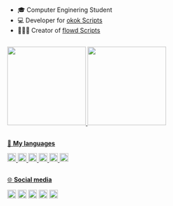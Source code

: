

-   🎓 Computer Enginering Student
-   💻 Developer for [okok Scripts](https://okok.tebex.io)
-   👨🏽‍💻 Creator of [flowd Scripts](https://flowd.tebex.io)



##

<div>
    <a href="https://github.com/flowdgodx">
    <img height="180em" src="https://github-readme-stats.vercel.app/api?username=flowdgodx&show_icons=true&theme=github_dark&include_all_commits=true&count_private=true"/>
	<img height="180em" src="https://github-readme-stats.vercel.app/api/top-langs/?username=flowdgodx&layout=compact&langs_count=7&theme=github_dark"/>
</div>
  
##
	
🚀 **My languages**  
	
<code><img height="20" src="https://img.shields.io/badge/JavaScript-F7DF1E?style=for-the-badge&logo=javascript&logoColor=black"></code>
<code><img height="20" src="https://img.shields.io/badge/HTML5-E34F26?style=for-the-badge&logo=html5&logoColor=white"></code>
<code><img height="20" src="https://img.shields.io/badge/CSS3-1572B6?style=for-the-badge&logo=css3&logoColor=white"></code>
<code><img height="20" src="https://img.shields.io/badge/lua-%232C2D72.svg?style=for-the-badge&logo=lua&logoColor=white"></code>
<code><img height="20" src="https://img.shields.io/badge/Python-0073b7?style=for-the-badge&logo=python&logoColor=white"></code>
<code><img height="20" src="https://img.shields.io/badge/MySQL-0000FF?style=for-the-badge&logo=mysql&logoColor=white"></code>

  
##
  
🌐 **Social media**
	
[<code><img height="20" src="https://img.shields.io/badge/Youtube-FF0000?style=for-the-badge&logo=Youtube&logoColor=white"></code>](https://www.youtube.com/@flowdscripts)
[<code><img height="20" src="https://img.shields.io/badge/Steam-1B2838?style=for-the-badge&logo=steam&logoColor=white"></code>](https://steamcommunity.com/id/flowdgodx)
[<code><img height="20" src="https://img.shields.io/badge/Discord-7289DA?style=for-the-badge&logo=discord&logoColor=white"></code>](https://discord.gg/gb4Z36fGX2)
[<code><img height="20" src="https://img.shields.io/badge/PayPal-0070BA?style=for-the-badge&logo=paypal&logoColor=white"></code>](https://paypal.me/flowdx?country.x=PT&locale.x=pt_PT)
[<code><img height="20" src="https://img.shields.io/badge/Tebex-184494?style=for-the-badge&logo=tebex&logoColor=white"></code>](https://flowd.tebex.io)
